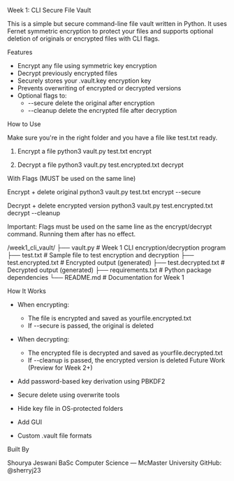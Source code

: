 Week 1: CLI Secure File Vault
 
This is a simple but secure command-line file vault written in Python. It uses Fernet symmetric encryption to protect your files and supports optional deletion of originals or encrypted files with CLI flags.

Features
- Encrypt any file using symmetric key encryption
- Decrypt previously encrypted files
- Securely stores your .vault.key encryption key
- Prevents overwriting of encrypted or decrypted versions
- Optional flags to:
  - --secure delete the original after encryption
  - --cleanup delete the encrypted file after decryption

How to Use

Make sure you're in the right folder and you have a file like test.txt ready.

1. Encrypt a file
python3 vault.py test.txt encrypt

2. Decrypt a file
python3 vault.py test.encrypted.txt decrypt

With Flags (MUST be used on the same line)

Encrypt + delete original
python3 vault.py test.txt encrypt --secure

Decrypt + delete encrypted version
python3 vault.py test.encrypted.txt decrypt --cleanup

Important: Flags must be used on the same line as the encrypt/decrypt command. Running them after has no effect.

/week1_cli_vault/
├── vault.py              # Week 1 CLI encryption/decryption program
├── test.txt              # Sample file to test encryption and decryption
├── test.encrypted.txt    # Encrypted output (generated)
├── test.decrypted.txt    # Decrypted output (generated)
├── requirements.txt      # Python package dependencies
└── README.md             # Documentation for Week 1

How It Works
- When encrypting:
  - The file is encrypted and saved as yourfile.encrypted.txt
  - If --secure is passed, the original is deleted
- When decrypting:
  - The encrypted file is decrypted and saved as yourfile.decrypted.txt
  - If --cleanup is passed, the encrypted version is deleted
Future Work (Preview for Week 2+)

- Add password-based key derivation using PBKDF2
- Secure delete using overwrite tools
- Hide key file in OS-protected folders
- Add GUI
- Custom .vault file formats

Built By

Shourya Jeswani
BaSc Computer Science — McMaster University
GitHub: @sherryj23

